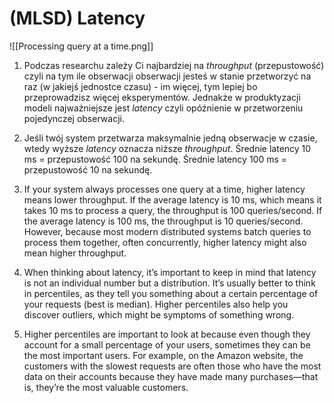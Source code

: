 # (MLSD) Latency
![[Processing query at a time.png]]
1. Podczas researchu zależy Ci najbardziej na *throughput* (przepustowość) czyli na tym ile obserwacji obserwacji jesteś w stanie przetworzyć na raz (w jakiejś jednostce czasu) - im więcej, tym lepiej bo przeprowadzisz więcej eksperymentów. Jednakże w produktyzacji modeli najważniejsze jest *latency* czyli opóźnienie w przetworzeniu pojedynczej obserwacji.
2. Jeśli twój system przetwarza maksymalnie jedną obserwacje w czasie, wtedy wyższe *latency* oznacza niższe *throughput*. 
   Średnie latency 10 ms = przepustowość 100 na sekundę. 
   Średnie latency 100 ms = przepustowość 10 na sekundę.
   

2. If your system always processes one query at a time, higher latency means lower
throughput. If the average latency is 10 ms, which means it takes 10 ms to process
a query, the throughput is 100 queries/second. If the average latency is 100 ms, the
throughput is 10 queries/second.
However, because most modern distributed systems batch queries to process them
together, often concurrently, higher latency might also mean higher throughput.
3. When thinking about latency, it’s important to keep in mind that latency is not an
individual number but a distribution. It’s usually better to think in percentiles, as they tell you something about a certain percentage of your requests (best is median). Higher percentiles also help you discover outliers, which might be symptoms of something wrong.
4. Higher percentiles are important to look at because even though they account for
a small percentage of your users, sometimes they can be the most important users.
For example, on the Amazon website, the customers with the slowest requests are
often those who have the most data on their accounts because they have made many
purchases—that is, they’re the most valuable customers.